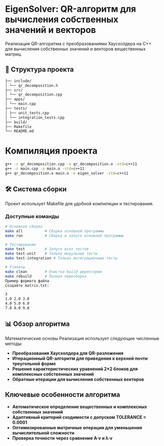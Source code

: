 # EigenSolver: QR-алгоритм для вычисления собственных значений и векторов

Реализация QR-алгоритма с преобразованиями Хаусхолдера на C++ для вычисления собственных значений и векторов вещественных матриц.

## 📁 Структура проекта
```bash
├── include/
│ └── qr_decomposition.h 
├── src/
│ └── qr_decomposition.cpp 
├── apps/
│ └── main.cpp 
├── tests/
│ ├── unit_tests.cpp 
│ └── integration_tests.cpp 
├── build/ 
├── Makefile 
└── README.md
```

# Компиляция проекта
```bash
g++ -c qr_decomposition.cpp -o qr_decomposition.o -std=c++11
g++ -c main.cpp -o main.o -std=c++11
g++ qr_decomposition.o main.o -o eigen_solver -std=c++11
```
## 🛠️ Система сборки

Проект использует Makefile для удобной компиляции и тестирования.

### Доступные команды

```bash
# Основная сборка
make all          # Сборка основной программы
make run          # Сборка и запуск основной программы

# Тестирование
make test         # Запуск всех тестов
make test-unit    # Только модульные тесты
make test-integration # Только интеграционные тесты

# Утилиты
make clean        # Очистка build директории
make rebuild      # Полная пересборка
Пример формата файла
Создайте matrix.txt:

3
1.0 2.0 3.0
4.0 5.0 6.0
7.0 8.0 9.0
```
## 📊 Обзор алгоритма
Математические основы
Реализация использует следующие численные методы:
- **Преобразования Хаусхолдера для QR-разложения**
- **Итерационный QR-алгоритм для приведения к верхней почти треугольной форме**
- **Решение характеристических уравнений 2×2 блоков для комплексных собственных значений**
- **Обратные итерации для вычисления собственных векторов**

## Ключевые особенности алгоритма
- **Автоматическое определение вещественных и комплексных собственных значений**
- **Адаптивный критерий сходимости с допуском TOLERANCE = 0.0001**
- **Оптимизированные матричные операции для уменьшения вычислительной сложности**
- **Проверка точности через сравнение A·v и λ·v**
